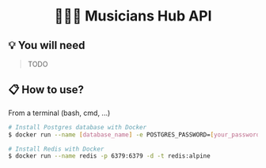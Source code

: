 <div align="center">
  <h1>👨🏻‍🎤 Musicians Hub API</h1>
</div>

## 💡 You will need
> TODO

## 📋 How to use?

From a terminal (bash, cmd, ...)

```bash
# Install Postgres database with Docker
$ docker run --name [database_name] -e POSTGRES_PASSWORD=[your_password] -p 5432:5432 -d postgres

# Install Redis with Docker
$ docker run --name redis -p 6379:6379 -d -t redis:alpine
```
